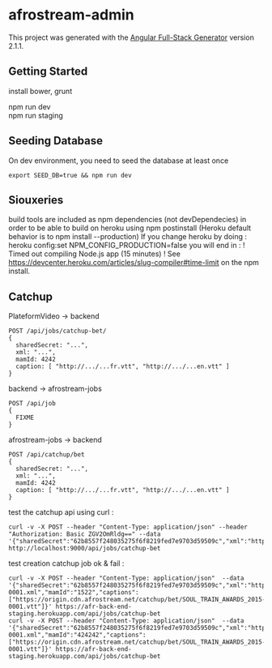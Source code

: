 # afrostream-admin

This project was generated with the [Angular Full-Stack Generator](https://github.com/DaftMonk/generator-angular-fullstack) version 2.1.1.

## Getting Started

install bower, grunt  

npm run dev  
npm run staging  

## Seeding Database

On dev environment, you need to seed the database at least once

```
export SEED_DB=true && npm run dev
```

## Siouxeries

build tools are included as npm dependencies (not devDependecies) in order to be able to build on heroku using npm postinstall
(Heroku default behavior is to npm install --production)
If you change heroku by doing : heroku config:set NPM_CONFIG_PRODUCTION=false
you will end in :
 !     Timed out compiling Node.js app (15 minutes)
 !     See https://devcenter.heroku.com/articles/slug-compiler#time-limit
on the npm install.

## Catchup

PlateformVideo -> backend
```
POST /api/jobs/catchup-bet/
{
  sharedSecret: "...",
  xml: "...",
  mamId: 4242
  caption: [ "http://.../...fr.vtt", "http://.../...en.vtt" ]
}
```
backend -> afrostream-jobs
```
POST /api/job
{
  FIXME
}
```
afrostream-jobs -> backend
```
POST /api/catchup/bet
{
  sharedSecret: "...",
  xml: "...",
  mamId: 4242
  caption: [ "http://.../...fr.vtt", "http://.../...en.vtt" ]
}
```

test the catchup api using curl :
```
curl -v -X POST --header "Content-Type: application/json" --header "Authorization: Basic ZGV2OmRldg==" --data '{"sharedSecret":"62b8557f248035275f6f8219fed7e9703d59509c","xml":"http://localhost:47611/fake.xml","mamId":1316}' http://localhost:9000/api/jobs/catchup-bet
```

test creation catchup job ok & fail :
```
curl -v -X POST --header "Content-Type: application/json"  --data '{"sharedSecret":"62b8557f248035275f6f8219fed7e9703d59509c","xml":"http://o/bet/SOUL_TRAIN_AWARDS_2015-0001.xml","mamId":"1522","captions":["https://origin.cdn.afrostream.net/catchup/bet/SOUL_TRAIN_AWARDS_2015-0001.vtt"]}' https://afr-back-end-staging.herokuapp.com/api/jobs/catchup-bet
curl -v -X POST --header "Content-Type: application/json"  --data '{"sharedSecret":"62b8557f248035275f6f8219fed7e9703d59509c","xml":"http://o/bet/SOUL_TRAIN_AWARDS_2015-0001.xml","mamId":"424242","captions":["https://origin.cdn.afrostream.net/catchup/bet/SOUL_TRAIN_AWARDS_2015-0001.vtt"]}' https://afr-back-end-staging.herokuapp.com/api/jobs/catchup-bet
```
